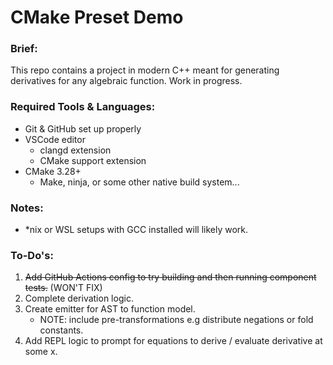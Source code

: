 # CMake Preset Demo

### Brief:
This repo contains a project in modern C++ meant for generating derivatives for any algebraic function. Work in progress.

### Required Tools & Languages:
 - Git & GitHub set up properly
 - VSCode editor
   - clangd extension
   - CMake support extension
 - CMake 3.28+
   - Make, ninja, or some other native build system...

### Notes:
 - *nix or WSL setups with GCC installed will likely work.

### To-Do's:
 1. ~~Add GitHub Actions config to try building and then running component tests.~~ (WON'T FIX)
 2. Complete derivation logic.
 3. Create emitter for AST to function model.
    - NOTE: include pre-transformations e.g distribute negations or fold constants.
 3. Add REPL logic to prompt for equations to derive / evaluate derivative at some x.
